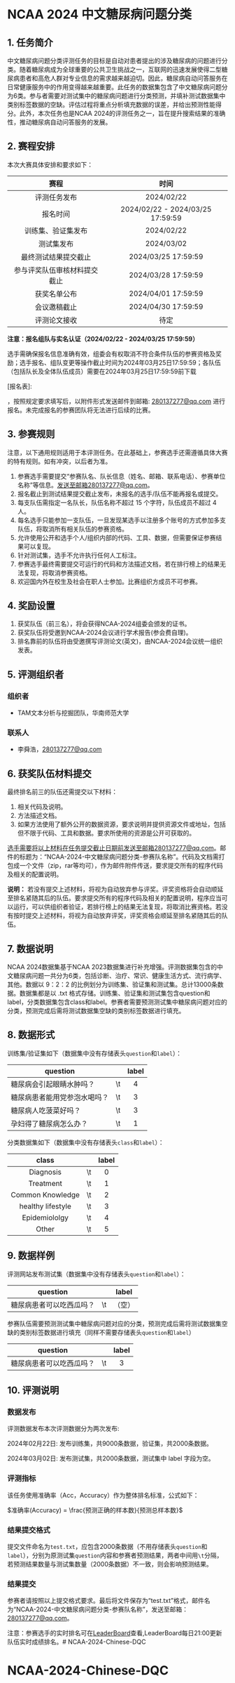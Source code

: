 # NCAA 2024 中文糖尿病问题分类

## 1. 任务简介

中文糖尿病问题分类评测任务的目标是自动对患者提出的涉及糖尿病的问题进行分类。随着糖尿病成为全球重要的公共卫生挑战之一，互联网的迅速发展使得二型糖尿病患者和高危人群对专业信息的需求越来越迫切。因此，糖尿病自动问答服务在日常健康服务中的作用变得越来越重要。此任务的数据集包含了中文糖尿病问题分为6类。参与者需要对测试集中的糖尿病问题进行分类预测，并填补测试数据集中类别标签数据的空缺。评估过程将重点分析填充数据的误差，并给出预测性能得分。此外，本次任务也是NCAA 2024的评测任务之一，旨在提升搜索结果的准确性，推动糖尿病自动问答服务的发展。

## 2. 赛程安排

本次大赛具体安排和要求如下：

|             赛程             |               时间               |
| :--------------------------: | :------------------------------: |
|         评测任务发布         |            2024/02/22            |
|           报名时间           | 2024/02/22 - 2024/03/25 17:59:59 |
|      训练集、验证集发布      |            2024/02/22            |
|          测试集发布          |            2024/03/02            |
|     最终测试结果提交截止     |       2024/03/25 17:59:59        |
| 参与评奖队伍审核材料提交截止 |       2024/03/28 17:59:59        |
|         获奖名单公布         |       2024/04/01 17:59:59        |
|         会议邀稿截止         |       2024/04/30 17:59:59        |
|         评测论文接收         |               待定               |

**注意：报名组队与实名认证（2024/02/22 - 2024/03/25 17:59:59）**

选手需确保报名信息准确有效，组委会有权取消不符合条件队伍的参赛资格及奖励；选手报名、组队变更等操作截止时间为2024年03月25日17:59:59；各队伍（包括队长及全体队伍成员）需要在2024年03月25日17:59:59前下载

[报名表]: 

，按照规定要求填写后，以附件形式发送邮件到邮箱: 280137277@qq.com 进行报名。未完成报名的参赛团队将无法进行后续的比赛。

## 3. 参赛规则

注意，以下通用规则适用于本评测任务。在此基础上，参赛选手还需遵循具体大赛的特有规则。如有冲突，以后者为准。

1. 参赛选手需要提交“参赛队名、队长信息（姓名、邮箱、联系电话）、参赛单位名称”等信息。发送至邮箱280137277@qq.com。
2. 报名截止到测试结果提交截止发布，未报名的选手/队伍不能再报名或提交。
3. 每支队伍需指定一名队长，队伍名称不超过 15 个字符，队伍成员不超过 4 人。
4. 每名选手只能参加一支队伍，一旦发现某选手以注册多个账号的方式参加多支队伍，将取消所有相关队伍的参赛资格。
5. 允许使用公开和选手个人/组织内部的代码、工具、数据，但需要保证参赛结果可以复现。
6. 针对测试集，选手不允许执行任何人工标注。
7. 参赛选手最终需要提交可运行的代码和方法描述文档，若在排行榜上的结果无法复现，将取消参赛资格。
8. 欢迎国内外在校生及社会在职人士参加。比赛组织方成员不可参赛。

## 4. 奖励设置

1. 获奖队伍（前三名），将会获得NCAA-2024组委会颁发的证书。
2. 获奖队伍将受邀到NCAA-2024会议进行学术报告(参会费自理)。
3. 排名靠前的队伍将由受邀撰写评测论文(英文)，由NCAA-2024会议统一组织发表。

## 5. 评测组织者

### 组织者

- TAM文本分析与挖掘团队，华南师范大学

### 联系人

- 李舜浩，280137277@qq.com

## 6. 获奖队伍材料提交

最终排名前三的队伍还需提交以下材料：

1. 相关代码及说明。
2. 方法描述文档。
3. 如果方法使用了额外公开的数据资源，要求说明并提供资源文件或地址，包括但不限于代码、工具和数据。要求所使用的资源是公开可获取的。

选手需要将以上材料在任务提交截止日期前发送至邮箱280137277@qq.com。邮件的标题为：“NCAA-2024-中文糖尿病问题分类-参赛队名称”。代码及文档需打包成一个文件（zip，rar等均可），作为邮件附件传送，要求提交所有的程序代码及相关的配置说明。

**说明：** 若没有提交上述材料，将视为自动放弃参与评奖。评奖资格将会自动顺延至排名紧随其后的队伍。要求提交所有的程序代码及相关的配置说明，程序应当可以运行，可以供组织者验证，若排行榜上的结果无法复现，将取消比赛资格。若没有按时提交上述材料，将视为自动放弃评奖，评奖资格会顺延至排名紧随其后的队伍。

## 7. 数据说明

NCAA 2024数据集基于NCAA 2023数据集进行补充增强。评测数据集包含的中文糖尿病问题一共分为6类，包括诊断、治疗、常识、健康生活方式、流行病学、其他。数据以 9：2：2 的比例划分为训练集、验证集和测试集。总计13000条数据。数据集都是以 .txt 格式存储。训练集、验证集和测试集包含question和label，分类数据集包含class和label。参赛者需要预测测试集中糖尿病问题对应的分类，预测完成后需将测试数据集空缺的类别标签数据进行填充。

## 8. 数据形式

训练集/验证集如下（数据集中没有存储表头`question`和`label`）：

| question                     |      | label |
| ---------------------------- | ---- | :---: |
| 糖尿病会引起眼睛水肿吗？     | \t   |   4   |
| 糖尿病患者能用党参泡水喝吗？ | \t   |   3   |
| 糖尿病人吃菠菜好吗？         | \t   |   3   |
| 孕妇得了糖尿病怎么办？       | \t   |   1   |

分类数据集如下（数据集中没有存储表头`class`和`label`）：

|       class       |      | label |
| :---------------: | ---- | :---: |
|     Diagnosis     | \t   |   0   |
|     Treatment     | \t   |   1   |
| Common Knowledge  | \t   |   2   |
| healthy lifestyle | \t   |   3   |
|   Epidemiololgy   | \t   |   4   |
|       Other       | \t   |   5   |

## 9. 数据样例

评测网站发布测试集（数据集中没有存储表头`question`和`label`）：

|         question         |      | label  |
| :----------------------: | ---- | :----: |
| 糖尿病患者可以吃西瓜吗？ | \t   | （空） |

参赛队伍需要预测测试集中糖尿病问题对应的分类，预测完成后需将测试数据集空缺的类别标签数据进行填充（同样不需要存储表头`question`和`label`）

|         question         |      | label |
| :----------------------: | ---- | :---: |
| 糖尿病患者可以吃西瓜吗？ | \t   |   3   |

## 10. 评测说明

### 数据发布

评测数据发布本次评测数据分为两次发布:

2024年02月22日: 发布训练集，共9000条数据，验证集，共2000条数据。

2024年03月02日: 发布测试集，共2000条数据，测试集中 label 字段为空。

### 评测指标

该任务使用准确率（Acc，Accuracy）作为整体排名标准，公式如下：

$准确率(Accuracy) = \frac{预测正确的样本数}{预测总样本数}$

### 结果提交格式

提交文件命名为`test.txt`，应包含2000条数据（不用存储表头`question`和`label`），分别为原测试集`question`内容和参赛者预测结果，两者中间用`\t`分隔，若预测结果数量与测试集数量（2000条数据）不一致，则会影响预测结果。

### 结果提交

参赛者请按照以上提交格式要求。最后将文件保存为“test.txt”格式，邮件名为“NCAA-2024-中文糖尿病问题分类-参赛队名称”，发送至邮箱：280137277@qq.com。

注意：参赛选手的实时排名可在[LeaderBoard](https://yuni-bobo.github.io/leaderboard.html)查看,LeaderBoard每日21:00更新队伍实时成绩排名。# NCAA-2024-Chinese-DQC
# NCAA-2024-Chinese-DQC
